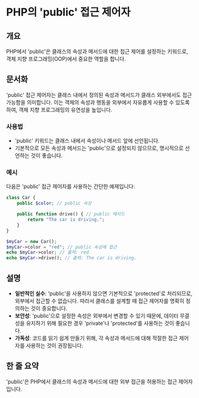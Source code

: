 <!--
Meta Description: # PHP의 'public' 접근 제어자 ## 개요 PHP에서 'public'은 클래스의 속성과 메서드에 대한 접근 제어를 설정하는 키워드로, 객체 지향 프로그래밍(OOP)에서 중요한 역할을 합니다. ## 문서화 'public' 접근 제어자는 클래스 내에서 정의된 속성...
Meta Keywords: public, 속성과, car, mycar, 메서드에
-->

# PHP의 'public' 접근 제어자

## 개요
PHP에서 'public'은 클래스의 속성과 메서드에 대한 접근 제어를 설정하는 키워드로, 객체 지향 프로그래밍(OOP)에서 중요한 역할을 합니다.

## 문서화
'public' 접근 제어자는 클래스 내에서 정의된 속성과 메서드가 클래스 외부에서도 접근 가능함을 의미합니다. 이는 객체의 속성과 행동을 외부에서 자유롭게 사용할 수 있도록 하여, 객체 지향 프로그래밍의 유연성을 높입니다. 

### 사용법
- 'public' 키워드는 클래스 내에서 속성이나 메서드 앞에 선언됩니다.
- 기본적으로 모든 속성과 메서드는 'public'으로 설정되지 않으므로, 명시적으로 선언하는 것이 좋습니다.

### 예시
다음은 'public' 접근 제어자를 사용하는 간단한 예제입니다:

```php
class Car {
    public $color; // public 속성

    public function drive() { // public 메서드
        return "The car is driving.";
    }
}

$myCar = new Car();
$myCar->color = "red"; // public 속성에 접근
echo $myCar->color; // 출력: red
echo $myCar->drive(); // 출력: The car is driving.
```

## 설명
- **일반적인 실수**: 'public'을 사용하지 않으면 기본적으로 'protected'로 처리되므로, 외부에서 접근할 수 없습니다. 따라서 클래스를 설계할 때 접근 제어자를 명확히 정의하는 것이 중요합니다.
- **보안성**: 'public'으로 설정한 속성은 외부에서 변경할 수 있기 때문에, 데이터 무결성을 유지하기 위해 필요한 경우 'private'나 'protected'를 사용하는 것이 좋습니다.
- **가독성**: 코드를 읽기 쉽게 만들기 위해, 각 속성과 메서드에 대해 적절한 접근 제어자를 사용하는 것이 권장됩니다.

## 한 줄 요약
'public'은 PHP에서 클래스의 속성과 메서드에 대한 외부 접근을 허용하는 접근 제어자입니다.